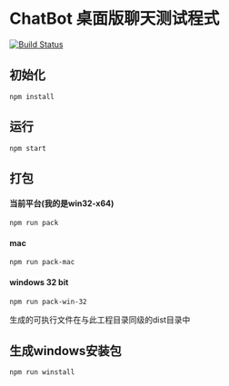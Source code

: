 # ChatBot 桌面版聊天测试程式

[![Build Status](https://travis-ci.org/chunwei/chatbot-client.svg?branch=master)](https://travis-ci.org/chunwei/chatbot-client)

## 初始化
`npm install`

## 运行
`npm start`

## 打包

#### 当前平台(我的是win32-x64)
`npm run pack`
#### mac
`npm run pack-mac`
#### windows 32 bit
`npm run pack-win-32`

生成的可执行文件在与此工程目录同级的dist目录中

## 生成windows安装包
`npm run winstall`